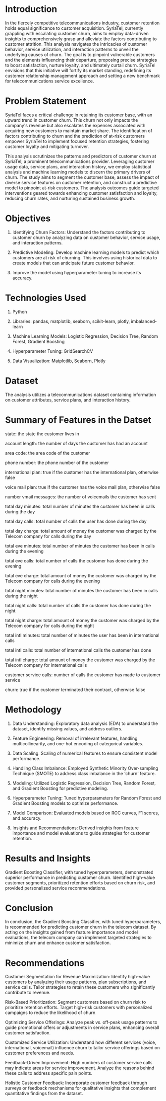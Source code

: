 # Introduction

In the fiercely competitive telecommunications industry, customer retention holds equal significance to customer acquisition. SyriaTel, currently grappling with escalating customer churn, aims to employ data-driven insights to comprehensively grasp and alleviate the factors contributing to customer attrition. This analysis navigates the intricacies of customer behavior, service utilization, and interaction patterns to unveil the underlying causes of churn. The goal is to pinpoint vulnerable customers and the elements influencing their departure, proposing precise strategies to boost satisfaction, nurture loyalty, and ultimately curtail churn. SyriaTel envisions that this initiative will fortify its market standing, redefining its customer relationship management approach and setting a new benchmark for telecommunications service excellence.



# Problem Statement

SyriaTel faces a critical challenge in retaining its customer base, with an upward trend in customer churn. This churn not only impacts the company's revenue but also escalates the expenses associated with acquiring new customers to maintain market share. The identification of factors contributing to churn and the prediction of at-risk customers empower SyriaTel to implement focused retention strategies, fostering customer loyalty and mitigating turnover.

This analysis scrutinizes the patterns and predictors of customer churn at SyriaTel, a prominent telecommunications provider. Leveraging customer usage data, service plans, and interaction history, we employ statistical analysis and machine learning models to discern the primary drivers of churn. The study aims to segment the customer base, assess the impact of diverse service features on customer retention, and construct a predictive model to pinpoint at-risk customers. The analysis outcomes guide targeted interventions geared towards enhancing customer satisfaction and loyalty, reducing churn rates, and nurturing sustained business growth.



# Objectives

1.	Identifying Churn Factors: Understand the factors contributing to customer churn by analyzing data on customer behavior, service usage, and interaction patterns.

2.	Predictive Modeling: Develop machine learning models to predict which customers are at risk of churning. This involves using historical data to create models that can anticipate future customer behavior.

3.	Improve the model using hyperparameter tuning to increase its accuracy.




# Technologies Used

1.	Python

2.	Libraries: pandas, matplotlib, seaborn, scikit-learn, plotly, imbalanced-learn

3.	Machine Learning Models: Logistic Regression, Decision Tree, Random Forest, Gradient Boosting

4.	Hyperparameter Tuning: GridSearchCV

5.	Data Visualization: Matplotlib, Seaborn, Plotly




# Dataset

The analysis utilizes a telecommunications dataset containing information on customer attributes, service plans, and interaction history.

# Summary of Features in the Datset

state: the state the customer lives in

account length: the number of days the customer has had an account

area code: the area code of the customer

phone number: the phone number of the customer

international plan: true if the customer has the international plan, otherwise false

voice mail plan: true if the customer has the voice mail plan, otherwise false

number vmail messages: the number of voicemails the customer has sent

total day minutes: total number of minutes the customer has been in calls during the day

total day calls: total number of calls the user has done during the day

total day charge: total amount of money the customer was charged by the Telecom company for calls during the day

total eve minutes: total number of minutes the customer has been in calls during the evening

total eve calls: total number of calls the customer has done during the evening

total eve charge: total amount of money the customer was charged by the Telecom company for calls during the evening

total night minutes: total number of minutes the customer has been in calls during the night

total night calls: total number of calls the customer has done during the night

total night charge: total amount of money the customer was charged by the Telecom company for calls during the night

total intl minutes: total number of minutes the user has been in international calls

total intl calls: total number of international calls the customer has done

total intl charge: total amount of money the customer was charged by the Telecom company for international calls

customer service calls: number of calls the customer has made to customer service

churn: true if the customer terminated their contract, otherwise false


# Methodology

1.	Data Understanding: Exploratory data analysis (EDA) to understand the dataset, identify missing values, and address outliers.

2.	Feature Engineering: Removal of irrelevant features, handling multicollinearity, and one-hot encoding of categorical variables.

3.	Data Scaling: Scaling of numerical features to ensure consistent model performance.

4.	Handling Class Imbalance: Employed Synthetic Minority Over-sampling Technique (SMOTE) to address class imbalance in the 'churn' feature.

5.	Modeling: Utilized Logistic Regression, Decision Tree, Random Forest, and Gradient Boosting for predictive modeling.

6.	Hyperparameter Tuning: Tuned hyperparameters for Random Forest and Gradient Boosting models to optimize performance.

7.	Model Comparison: Evaluated models based on ROC curves, F1 scores, and accuracy.

8.	Insights and Recommendations: Derived insights from feature importance and model evaluations to guide strategies for customer retention.




# Results and Insights

Gradient Boosting Classifier, with tuned hyperparameters, demonstrated superior performance in predicting customer churn.
Identified high-value customer segments, prioritized retention efforts based on churn risk, and provided personalized service recommendations.




# Conclusion

In conclusion, the Gradient Boosting Classifier, with tuned hyperparameters, is recommended for predicting customer churn in the telecom dataset. By acting on the insights gained from feature importance and model evaluations, the telecom company can implement targeted strategies to minimize churn and enhance customer satisfaction.



# Recommendations

Customer Segmentation for Revenue Maximization: Identify high-value customers by analyzing their usage patterns, plan subscriptions, and service calls. Tailor strategies to retain these customers who significantly contribute to revenue.

Risk-Based Prioritization: Segment customers based on churn risk to prioritize retention efforts. Target high-risk customers with personalized campaigns to reduce the likelihood of churn.

Optimizing Service Offerings: Analyze peak vs. off-peak usage patterns to guide promotional offers or adjustments in service plans, enhancing overall customer satisfaction.

Customized Service Utilization: Understand how different services (voice, international, voicemail) influence churn to tailor service offerings based on customer preferences and needs.

Feedback-Driven Improvement: High numbers of customer service calls may indicate areas for service improvement. Analyze the reasons behind these calls to address specific pain points.

Holistic Customer Feedback: Incorporate customer feedback through surveys or feedback mechanisms for qualitative insights that complement quantitative findings from the dataset.





